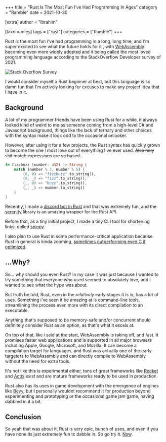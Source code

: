 +++
title = "Rust Is The Most Fun I've Had Programming In Ages"
category = "Ramble"
date = 2021-10-30

[extra]
author = "Ibrahim"

[taxonomies]
tags = ["rust"]
categories = ["Ramble"]
+++

Rust is the most fun I've had programming in a long, long time, and I'm super excited to see what the future holds for it <!-- more -->, with [WebAssembly](https://webassembly.org/) becoming even more widely adopted and it being called the most loved programming language according to the StackOverflow Developer survey of 2021.

![Stack Overflow Survey](https://ibrahim.is-terrible.com/5e9WlZekE.png)

I would consider myself a Rust beginner at best, but this language is so damn fun that I'm actively looking for excuses to make any project idea that I have in it.

## Background

A lot of my programmer friends have been using Rust for a while, it always looked kind of weird to me as someone coming from a high-level C# and Javascript background, things like the lack of ternary and other choices with the syntax make it look odd to the occasional onlooker.

However, after using it for a few projects, the Rust syntax has quickly grown to become the one I most love out of everything I've ever used. ~~Also holy shit match expressions are so based.~~

```rs
fn fizzbuzz (number: u32) -> String {
    match (number % 3, number % 5) {
        (0, 0) => "fizzbuzz".to_string(),
        (0, _) => "fizz".to_string(),
        (_, 0) => "buzz".to_string(),
        (_, _) => number.to_string()
    }
}
```

Recently, I made a [discord bot in Rust](https://github.com/ibra/philososhark-rs) and that was extremely fun, and the [serenity](https://github.com/serenity-rs/serenity) library is an amazing wrapper for the Rust API.

Before that, as a tiny initial project, I made a tiny CLI tool for shortening links, called [snippy](https://github.com/ibra/snippy).

I also plan to use Rust in some performance-critical application because Rust in general is kinda zooming, [sometimes outperforming even C if optimized](https://kornel.ski/rust-c-speed).

## ...Why?

So... why should you even Rust? In my case it was just because I wanted to try something that everyone who used seemed to absolutely love, and I wanted to see what the hype was about.

But truth be told, Rust, even in the _relatively_ early stages it is in, has a lot of uses. Something i've seen it be amazing at is command-line tools, streamlining the process even more with its direct compilation to an executable.

Anything that's supposed to be memory-safe and/or concurrent should definitely consider Rust as an option, as that's what it excels at.

On top of that, like i said at the start, WebAssembly is taking off, and fast. It promises faster web applications and is supported in all major browsers including Apple, Google, Microsoft, and Mozilla. It can become a compilation target for languages, and Rust was actually one of the early targeters to WebAssembly and can directly compile to WebAssembly without the need for extra tools.

It's not like this is experimental either, tons of great frameworks like [Rocket](https://rocket.rs/) and [Actix](https://actix.rs/) exist and are mature frameworks ready to be used in production.

Rust also has its uses in game development with the emergence of engines like [Bevy](https://www.bevy.com/), but I personally wouldnt recommend it for production beyond experimenting and prototyping or the occasional game jam game, having dabbled in it a bit.

## Conclusion

So yeah that was about it, Rust is very epic, bunch of uses, and even if you have none its just extremely fun to dabble in. So go try it. [Now](https://www.rust-lang.org/learn/get-started).

